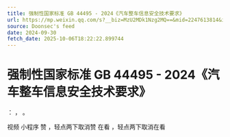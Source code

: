 ```yaml
---
title: 强制性国家标准 GB 44495 - 2024《汽车整车信息安全技术要求》
url: https://mp.weixin.qq.com/s?__biz=MzU2MDk1Nzg2MQ==&mid=2247613814&idx=3&sn=e21a42b4e303ae4e3b445ee2310ada56
source: Doonsec's feed
date: 2024-09-30
fetch_date: 2025-10-06T18:22:22.899744
---
```


# 强制性国家标准 GB 44495 - 2024《汽车整车信息安全技术要求》

：
，
。

视频
小程序
赞
，轻点两下取消赞
在看
，轻点两下取消在看